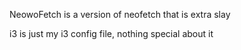 NeowoFetch is a version of neofetch that is extra slay

i3 is just my i3 config file, nothing special about it
